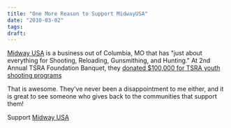 ```yaml
---
title: "One More Reason to Support MidwayUSA"
date: "2010-03-02"
tags:
draft:
---
```


[Midway USA](http://midwayusa.com/) is a business out of Columbia, MO that has "just about everything for Shooting, Reloading, Gunsmithing, and Hunting."  At 2nd Annual TSRA Foundation Banquet, they [donated $100,000 for TSRA youth shooting programs](http://www.thefiringline.com/forums/showthread.php?p=3962944.)

That is awesome.  They've never been a disappointment to me either, and it is great to see someone who gives back to the communities that support them!

Support [Midway USA](http://midwayusa.com/!)
